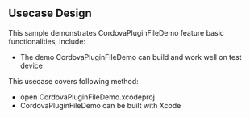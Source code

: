 ## Usecase Design

This sample demonstrates CordovaPluginFileDemo feature basic functionalities, include:

* The demo CordovaPluginFileDemo can build and work well on test device

This usecase covers following method:

* open CordovaPluginFileDemo.xcodeproj
* CordovaPluginFileDemo can be built with Xcode
